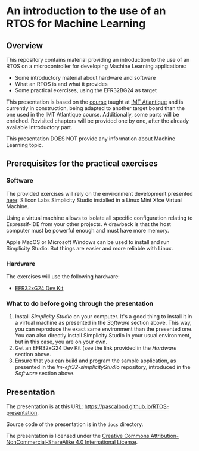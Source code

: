 # An introduction to the use of an RTOS for Machine Learning

## Overview

This repository contains material providing an introduction to the use of an RTOS on a microcontroller for developing Machine Learning applications:
* Some introductory material about hardware and software
* What an RTOS is and what it provides
* Some practical exercises, using the EFR32BG24 as target

This presentation is based on the [course](https://github.com/PascalBod/IMTAtlantique-2024) taught at [IMT Atlantique](https://www.imt-atlantique.fr/en) and is currently in construction, being adapted to another target board than the one used in the IMT Atlantique course. Additionally, some parts will be enriched. Revisited chapters will be provided one by one, after the already available introductory part.

This presentation DOES NOT provide any information about Machine Learning topic.

## Prerequisites for the practical exercises

### Software

The provided exercises will rely on the environment development presented [here](https://github.com/PascalBod/lm-efr32-simplicityStudio): Silicon Labs Simplicity Studio installed in a Linux Mint Xfce Virtual Machine.

Using a virtual machine allows to isolate all specific configuration relating to Espressif-IDE from your other projects. A drawback is that the host computer must be powerful enough and must have more memory.

Apple MacOS or Microsoft Windows can be used to install and run Simplicity Studio. But things are easier and more reliable with Linux.

### Hardware

The exercises will use the following hardware:
* [EFR32xG24 Dev Kit](https://www.silabs.com/development-tools/wireless/efr32xg24-dev-kit?tab=overview)

### What to do before going through the presentation

1. Install *Simplicity Studio* on your computer. It's a good thing to install it in a virtual machine as presented in the *Software* section above. This way, you can reproduce the exact same environment than the presented one. You can also directly install  Simplicity Studio in your usual environment, but in this case, you are on your own.
2. Get an EFR32xG24 Dev Kit (see the link provided in the *Hardware* section above.
3. Ensure that you can build and program the sample application, as presented in the *lm-efr32-simplicityStudio* repository, introduced in the *Software* section above.

## Presentation

The presentation is at this URL: https://pascalbod.github.io/RTOS-presentation. 

Source code of the presentation is in the `docs` directory. 

The presentation is licensed under the  [Creative Commons Attribution-NonCommercial-ShareAlike 4.0 International License](https://creativecommons.org/licenses/by-nc-sa/4.0/).
